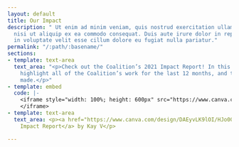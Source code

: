```yaml
---
layout: default
title: Our Impact
description: " Ut enim ad minim veniam, quis nostrud exercitation ullamco laboris
  nisi ut aliquip ex ea commodo consequat. Duis aute irure dolor in reprehenderit
  in voluptate velit esse cillum dolore eu fugiat nulla pariatur."
permalink: "/:path/:basename/"
sections:
- template: text-area
  text_area: "<p>Check out the Coalition’s 2021 Impact Report! In this report, we
    highlight all of the Coalition’s work for the last 12 months, and the impact we
    made.</p>"
- template: embed
  code: |-
    <iframe style="width: 100%; height: 600px" src="https://www.canva.com/design/DAEyvLK9lOI/HJo00X8beXliHOcKIObjzw/view?embed">
    </iframe>
- template: text-area
  text_area: <p><a href="https://www.canva.com/design/DAEyvLK9lOI/HJo00X8beXliHOcKIObjzw/view">Coalition
    Impact Report</a> by Kay V</p>

---
```

